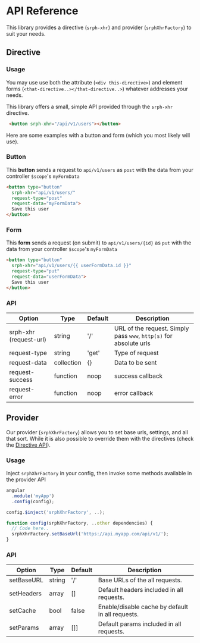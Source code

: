 API Reference
=====

This library provides a directive (```srph-xhr```) and provider (```srphXhrFactory```) to suit your needs.

## Directive

### Usage

You may use use both the attribute (```<div this-directive>```) and element forms (```<that-directive..></that-directive..>```) whatever addresses your needs.

This library offers a small, simple API provided through the ```srph-xhr``` directive.

```html
 <button srph-xhr="/api/v1/users"></button>
```

Here are some examples with a button and form (which you most likely will use).

### Button

This **button** sends a request to ```api/v1/users``` as ```post``` with the data from your controller ```$scope```'s ```myFormData```

```html
<button type="button"
  srph-xhr="api/v1/users/"
  request-type="post"
  request-data="myFormData">
  Save this user
</button>
```

### Form

This **form** sends a request (on submit) to ```api/v1/users/{id}``` as ```put``` with the data from your controller ```$scope```'s ```myFormData```

```html
<button type="button"
  srph-xhr="api/v1/users/{{ userFormData.id }}"
  request-type="put"
  request-data="userFormData">
  Save this user
</button>
```

### API

Option | Type | Default | Description
------ | ---- | ------- | -----------
srph-xhr (request-url) | string | '/' | URL of the request. Simply pass ```www```, ```http(s)``` for absolute urls
request-type | string | 'get' | Type of request
request-data | collection | {} | Data to be sent
request-success | function | noop | success callback
request-error | function | noop | error callback

## Provider

Our provider (```srphXhrFactory```) allows you to set base urls, settings, and all that sort. While it is also possible to override them with the directives (check the [Directive API](#api-reference-directive-api)).

### Usage

Inject ```srphXhrFactory``` in your config, then invoke some methods available in the provider API

```javascript
angular
  .module('myApp')
  .config(config);

config.$inject('srphXhrFactory', ..);

function config(srphXhrFactory, ..other dependencies) {
  // Code here..
  srphXhrFactory.setBaseUrl('https://api.myapp.com/api/v1/');
}
```

### API

Option | Type | Default | Description
------ | ---- | ------- | -----------
setBaseURL | string | '/' | Base URLs of the all requests.
setHeaders | array | [] | Default headers included in all requests.
setCache | bool | false | Enable/disable cache by default in all requests.
setParams | array | []] | Default params included in all requests.